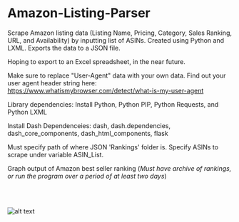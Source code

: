# Amazon-Listing-Parser
Scrape Amazon listing data (Listing Name, Pricing, Category, Sales Ranking, URL, and Availability) by inputting list of ASINs. Created using Python and LXML. Exports the data to a JSON file.

Hoping to export to an Excel spreadsheet, in the near future.

Make sure to replace "User-Agent" data with your own data. Find out your user agent header string here: https://www.whatismybrowser.com/detect/what-is-my-user-agent

Library dependencies:
Install Python, Python PIP, Python Requests, and Python LXML

Install Dash Dependenceies: dash, dash.dependencies, dash_core_components, dash_html_components, flask

Must specify path of where JSON 'Rankings' folder is. Specify ASINs to scrape under variable ASIN_List.

Graph output of Amazon best seller ranking
(*Must have archive of rankings, or run the program over a period of at least two days*)

<br />
<br />

![alt text](https://github.com/jmac006/Amazon-Listing-Parser/blob/master/category.PNG)
